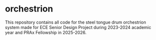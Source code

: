 # orchestrion
This repository contains all code for the steel tongue drum orchestrion system made for ECE Senior Design Project during 2023-2024 academic year and PRAx Fellowship in 2025-2026.

